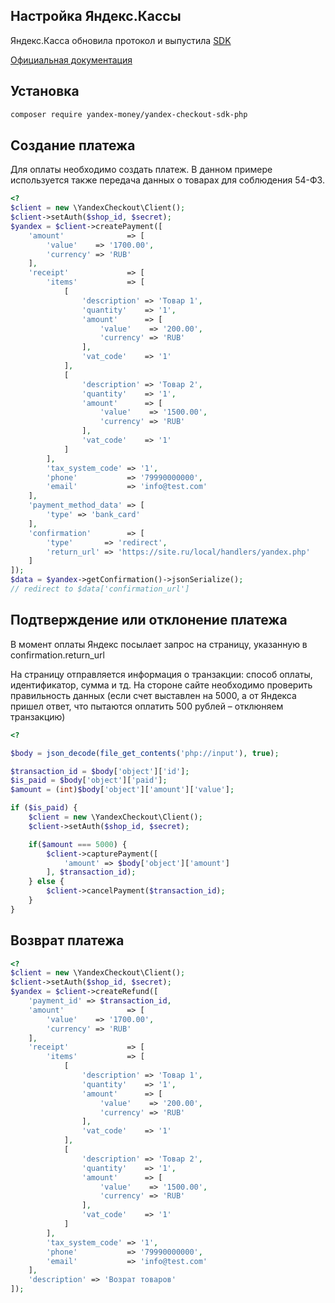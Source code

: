 ## Настройка Яндекс.Кассы

Яндекс.Касса обновила протокол и выпустила [SDK](https://github.com/yandex-money/yandex-checkout-sdk-php)

[Официальная документация](https://kassa.yandex.ru/docs/guides/)

## Установка

````bash
composer require yandex-money/yandex-checkout-sdk-php
````

## Создание платежа

Для оплаты необходимо создать платеж. 
В данном примере используется также передача данных о товарах для соблюдения 54-ФЗ.

````php
<?
$client = new \YandexCheckout\Client();
$client->setAuth($shop_id, $secret);
$yandex = $client->createPayment([
    'amount'              => [
        'value'    => '1700.00',
        'currency' => 'RUB'
    ],
    'receipt'             => [
        'items'           => [
            [
                'description' => 'Товар 1',
                'quantity'    => '1',
                'amount'      => [
                    'value'    => '200.00',
                    'currency' => 'RUB'
                ],
                'vat_code'    => '1'
            ],
            [
                'description' => 'Товар 2',
                'quantity'    => '1',
                'amount'      => [
                    'value'    => '1500.00',
                    'currency' => 'RUB'
                ],
                'vat_code'    => '1'
            ]
        ],
        'tax_system_code' => '1',
        'phone'           => '79990000000',
        'email'           => 'info@test.com'
    ],
    'payment_method_data' => [
        'type' => 'bank_card'
    ],
    'confirmation'        => [
        'type'       => 'redirect',
        'return_url' => 'https://site.ru/local/handlers/yandex.php'
    ]
]);
$data = $yandex->getConfirmation()->jsonSerialize();
// redirect to $data['confirmation_url']
````

## Подтверждение или отклонение платежа
В момент оплаты Яндекс посылает запрос на страницу, указанную в confirmation.return_url

На страницу отправляется информация о транзакции: способ оплаты, идентификатор, сумма и тд.
На стороне сайте необходимо проверить правильность данных (если счет выставлен на 5000, а от Яндекса пришел ответ, что пытаются оплатить 500 рублей – отклюняем транзакцию)

````php
<?

$body = json_decode(file_get_contents('php://input'), true);

$transaction_id = $body['object']['id'];
$is_paid = $body['object']['paid'];
$amount = (int)$body['object']['amount']['value'];

if ($is_paid) {
    $client = new \YandexCheckout\Client();
    $client->setAuth($shop_id, $secret);

    if($amount === 5000) {
        $client->capturePayment([
            'amount' => $body['object']['amount']
        ], $transaction_id);
    } else {
        $client->cancelPayment($transaction_id);
    }
}
````

## Возврат платежа

````php
<?
$client = new \YandexCheckout\Client();
$client->setAuth($shop_id, $secret);
$yandex = $client->createRefund([
    'payment_id' => $transaction_id,
    'amount'              => [
        'value'    => '1700.00',
        'currency' => 'RUB'
    ],
    'receipt'             => [
        'items'           => [
            [
                'description' => 'Товар 1',
                'quantity'    => '1',
                'amount'      => [
                    'value'    => '200.00',
                    'currency' => 'RUB'
                ],
                'vat_code'    => '1'
            ],
            [
                'description' => 'Товар 2',
                'quantity'    => '1',
                'amount'      => [
                    'value'    => '1500.00',
                    'currency' => 'RUB'
                ],
                'vat_code'    => '1'
            ]
        ],
        'tax_system_code' => '1',
        'phone'           => '79990000000',
        'email'           => 'info@test.com'
    ],
    'description' => 'Возрат товаров'
]);
````
